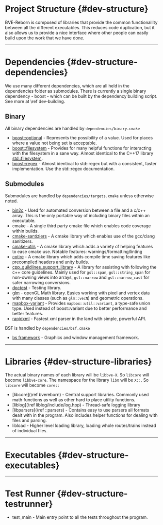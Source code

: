# Project Structure {#dev-structure}

BVE-Reborn is composed of libraries that provide the common functionallity between all the different executables. This reduces code duplication, but it also allows us to provide a nice interface where other people can easily build upon the work that we have done. 

---

# Dependencies {#dev-structure-dependencies}

We use many different dependencies, which are all held in the dependencies folder as submodules. There is currently a single binary dependency - boost - which can be built by the dependency building script. See more at \ref dev-building. 

## Binary

All binary dependencies are handled by `dependencies/binary.cmake`

- [boost::optional](https://www.boost.org/doc/libs/1_64_0/libs/optional/doc/html/index.html) - Represents the possibility of a value. Used for places where a value not being set is acceptable.
- [boost::filesystem](https://www.boost.org/doc/libs/1_64_0/libs/filesystem/doc/index.htm) - Provides for many helpful functions for interacting with the filesystem in a sane way. Almost identical to the C++17 library [std::filesystem](https://en.cppreference.com/w/cpp/filesystem).
- [boost::regex](https://en.cppreference.com/w/cpp/regex) - Almost identical to std::regex but with a consistent, faster implementation. Use the std::regex documentation. 

## Submodules

Submodules are handled by `dependencies/targets.cmake` unless otherwise noted.

- [bin2c](https://github.com/cwfitzgerald/bin2c) - Used for automated conversion between a file and a c/c++ array. This is the only portable way of including binary files within an executable.
- cmake - A single third party cmake file which enables code coverage within builds.
- [cmake-santiziers](https://github.com/arsenm/sanitizers-cmake/tree/6947cff3a9c9305eb9c16135dd81da3feb4bf87f) - A cmake library which enables use of the gcc/clang sanitizers.
- [cmake-utils](https://github.com/cwfitzgerald/cmake-utils/tree/002fbf11a9448bf4c297ac34dd31e277b9f30c1f) - A cmake library which adds a variety of helping features to ease cmake use. Notable features: warnings/formatting/linting
- [cotire](https://github.com/sakra/cotire/tree/cotire-1.8.0) - A cmake library which adds compile time saving features like precompiled headers and unity builds.
- [cpp_guildlines_support_library](https://github.com/Microsoft/GSL/tree/v1.0.0) - A library for assisting with following the c++ core guidelines. Mainly used for `gsl::span`, `gsl::string_span` for non-owning views into arrays, `gsl::narrow` and `gsl::narrow_cast` for safer narrowing conversions.
- [doctest](https://github.com/onqtam/doctest/tree/1.2.9) - Testing library.
- [glm](https://github.com/g-truc/glm/tree/0.9.9-a2) - openGL Math library. Easies working with pixel and vertex data with many classes (such as `glm::vecN`) and geometric operations.
- [mapbox-variant](https://github.com/mapbox/variant/tree/v1.1.5) - Provides `mapbox::util::variant`, a type-safe union type. Used instead of boost::variant due to better performance and better features.
- [rapidxml](http://rapidxml.sourceforge.net/) - Fastest xml parser in the land with simple, powerful API.

BSF is handled by `dependencies/bsf.cmake`

- [bs framework](https://github.com/GameFoundry/bsf) - Graphics and window management framework.


---

# Libraries {#dev-structure-libraries}

The actual binary names of each library will be `libbve-X`. So `libcore` will become `libbve-core`. The namespace for the library `libX` will be `X::`. So `libcore` will become `core::`

- [libcore](\ref bvereborn) - Central support libraries. Commonly used math functions as well as other hard to place utility functions.
- [liblog](\ref liblog/include/log.hpp) - Thread-safe logging library
- [libparsers](\ref ::parsers) - Contains easy to use parsers all formats dealt with in the program. Also includes helper functions for dealing with files and parsing.
- libload - Higher level loading library, loading whole routes/trains instead of individual files.


---

# Executables {#dev-structure-executables}

---

# Test Runner {#dev-structure-testrunner}

- test_main - Main entry point to all the tests throughout the program.